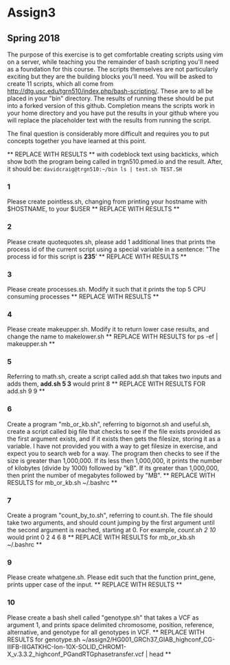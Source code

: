 # Assign3
## Spring 2018

The purpose of this exercise is to get comfortable creating scripts using vim on a server, while teaching you the remainder of bash scripting you'll need as a foundation for this course. The scripts themselves are not particularly exciting but they are the building blocks you'll need.  You will be asked to create 11 scripts, which all come from http://dtg.usc.edu/tgrn510/index.php/bash-scripting/.  These are to all be placed in your "bin" directory. The results of running these should be put into a forked version of this github.  Completion means the scripts work in your home directory and you have put the results in your github where you will replace the placeholder text with the results from running the script.

The final question is considerably more difficult and requires you to put concepts together you have learned at this point.

** REPLACE WITH RESULTS **
with codeblock text using backticks, which show both the program being called in trgn510.pmed.io and the result.  After, it should be:
`
davidcraig@trgn510:~/bin ls | test.sh
TEST.SH
`

### 1
Please create pointless.sh, changing from printing your hostname with $HOSTNAME, to your $USER
** REPLACE WITH RESULTS **

### 2
Please create quotequotes.sh, please add 1 additional lines that prints the process id of the current script using a special variable in a sentence: "The process id for this script is **235**'
** REPLACE WITH RESULTS **

### 3
Please create processes.sh.  Modify it such that it prints the top 5 CPU consuming processes
** REPLACE WITH RESULTS **

### 4
Please create makeupper.sh.  Modify it to return lower case results, and change the name to makelower.sh
** REPLACE WITH RESULTS for ps -ef | makeupper.sh **

### 5
Referring to math.sh, create a script called add.sh that takes two inputs and adds them, **add.sh 5 3** would print 8
** REPLACE WITH RESULTS FOR add.sh 9 9 **

### 6
Create a program "mb_or_kb.sh", referring to bigornot.sh and useful.sh, create a script called big file that checks to see if the file exists provided as the first argument exists, and if it exists then gets the filesize, storing it as a variable. I have not provided you with a way to get filesize in exercise, and expect you to search web for a way.  The program then checks to see if the size is greater than 1,000,000.  If its less then 1,000,000, it prints the number of kilobytes (divide by 1000) followed by "kB".  If its greater than 1,000,000, then print the number of megabytes followed by "MB".
** REPLACE WITH RESULTS for mb_or_kb.sh ~/.bashrc **

### 7
Create a program "count_by_to.sh", referring to count.sh.  The file should take two arguments, and should count jumping by the first argument until the second argument is reached, starting at 0.  For example, *count.sh 2 10* would print 0 2 4 6 8
** REPLACE WITH RESULTS for mb_or_kb.sh ~/.bashrc **

### 9
Please create whatgene.sh.  Please edit such that the function print_gene, prints upper case of the input.
** REPLACE WITH RESULTS **

### 10
Please create a bash shell called "genotype.sh" that takes a VCF as argument 1, and prints space delimited chromosome, position, reference, alternative, and genotype for all genotypes in VCF.
** REPLACE WITH RESULTS for genotype.sh ~/assign2/HG001_GRCh37_GIAB_highconf_CG-IllFB-IllGATKHC-Ion-10X-SOLID_CHROM1-X_v.3.3.2_highconf_PGandRTGphasetransfer.vcf | head **
